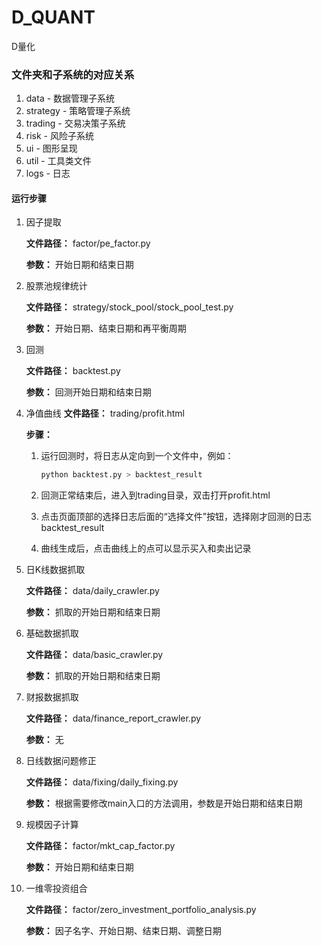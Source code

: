 # D_QUANT
D量化

### 文件夹和子系统的对应关系
1. data - 数据管理子系统
2. strategy - 策略管理子系统
3. trading - 交易决策子系统
4. risk - 风险子系统
5. ui - 图形呈现
6. util - 工具类文件
7. logs - 日志

#### 运行步骤

1. 因子提取

   **文件路径：** factor/pe_factor.py

   **参数：** 开始日期和结束日期

2. 股票池规律统计

    **文件路径：** strategy/stock_pool/stock_pool_test.py

    **参数：** 开始日期、结束日期和再平衡周期
3. 回测

    **文件路径：** backtest.py

    **参数：** 回测开始日期和结束日期

4. 净值曲线
    **文件路径：** trading/profit.html

    **步骤：**
    1. 运行回测时，将日志从定向到一个文件中，例如：

        ```bash
        python backtest.py > backtest_result
        ```
    2. 回测正常结束后，进入到trading目录，双击打开profit.html
    3. 点击页面顶部的选择日志后面的“选择文件”按钮，选择刚才回测的日志backtest_result
    4. 曲线生成后，点击曲线上的点可以显示买入和卖出记录

1. 日K线数据抓取

   **文件路径：** data/daily_crawler.py

   **参数：** 抓取的开始日期和结束日期

1. 基础数据抓取

   **文件路径：** data/basic_crawler.py

   **参数：** 抓取的开始日期和结束日期

1. 财报数据抓取

   **文件路径：** data/finance_report_crawler.py

   **参数：** 无

1. 日线数据问题修正

   **文件路径：** data/fixing/daily_fixing.py

   **参数：** 根据需要修改main入口的方法调用，参数是开始日期和结束日期

1. 规模因子计算

   **文件路径：** factor/mkt_cap_factor.py

   **参数：** 开始日期和结束日期

1. 一维零投资组合

   **文件路径：** factor/zero_investment_portfolio_analysis.py

   **参数：** 因子名字、开始日期、结束日期、调整日期
